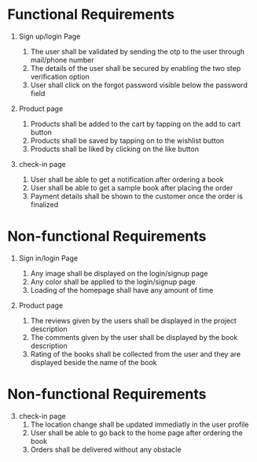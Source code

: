 # Functional Requirements 
1. Sign up/login Page
     1. The user shall be validated by sending the otp to the user through mail/phone number
     2. The details of the user shall be secured by enabling the two step verification option
     3. User shall click on the forgot password visible below the password field 

2. Product page
      1. Products shall be added to the cart by tapping on the add to cart button
      2. Products shall be saved by tapping on to the wishlist button
      3. Products shall be liked by clicking on the like button 


3. check-in page
     1. User shall be able to get a notification after ordering a book
     2. User shall be able to get a sample book after placing the order
     3. Payment details shall be shown to the customer once the order is finalized 


# Non-functional Requirements
1. Sign in/login Page
      1. Any image shall be displayed on the login/signup page
      2. Any color shall be applied to the login/signup page
      3. Loading of the homepage shall have any amount of time


2. Product page
      1. The reviews given by the users shall be displayed in the project description
      2. The comments given by the user shall be displayed by the book description
      3. Rating of the books shall be collected from the user and they are displayed beside the name of the book



# Non-functional Requirements
3. check-in page
     1. The location change shall be updated immediatly in the user profile
     2. User shall be able to go back to the home page after ordering the book
     3. Orders shall be delivered without any obstacle
   